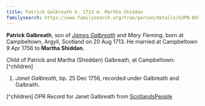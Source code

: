 ```yaml
---
title: Patrick Galbreath b. 1713 m. Martha Shiddan
familysearch: https://www.familysearch.org/tree/person/details/G3PN-BG9
---
```

**Patrick Galbreath**, son of [*James Galbreath*](galbreath-james-1672.md) and *Mary Fleming*, born at Campbeltown, Argyll, Scotland on 20 Aug 1713.  He married at Campbeltown 9 Apr 1756 to **Martha Shiddan**.

Child of Patrick and Martha (Sheddan) Galbreath, at Campbeltown:[^children]

1. *Janet Galbreath*, bp. 25 Dec 1756, recorded under Galbreath and Galbraith.

[^children] OPR Record for Janet Galbreath from [ScotlandsPeople](https://www.scotlandspeople.gov.uk/record-results?search_type=people&event=%28B%20OR%20C%20OR%20S%29&record_type%5B0%5D=opr_births&church_type=Old%20Parish%20Registers&dl_cat=church&dl_rec=church-births-baptisms&surname=galbraith&surname_so=syn&forename=janet&forename_so=starts&sex=F&from_year=1750&to_year=1800&parent_names=shiddan&parent_names_so=fuzzy&parent_name_two_so=exact&county=ARGYLL&record=Church%20of%20Scotland%20%28old%20parish%20registers%29%20Roman%20Catholic%20Church%20Other%20churches)
